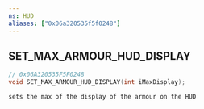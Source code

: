 ```yaml
---
ns: HUD
aliases: ["0x06a320535f5f0248"]
---
```

## SET_MAX_ARMOUR_HUD_DISPLAY

```c
// 0x06A320535F5F0248
void SET_MAX_ARMOUR_HUD_DISPLAY(int iMaxDisplay);
```

```
sets the max of the display of the armour on the HUD
```
